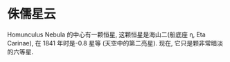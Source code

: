 # 侏儒星云

Homunculus Nebula 的中心有一颗恒星, 这颗恒星是海山二(船底座 η, Eta Carinae), 在
1841 年时是-0.8 星等 (天空中的第二亮星). 现在, 它只是颗非常暗淡的六等星.
